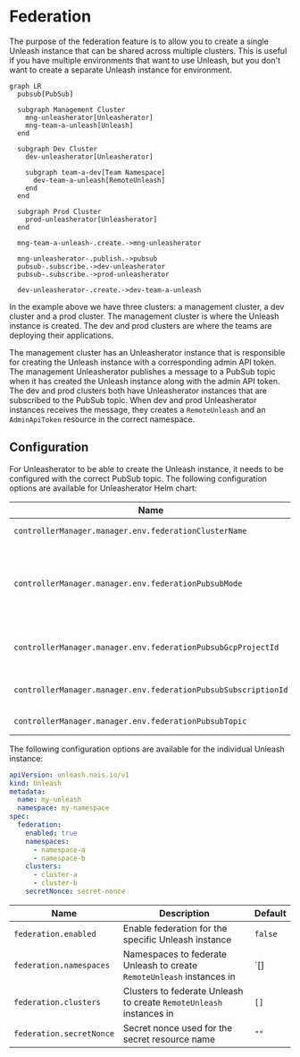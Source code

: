# Federation

The purpose of the federation feature is to allow you to create a single Unleash instance that can be shared across multiple clusters. This is useful if you have multiple environments that want to use Unleash, but you don't want to create a separate Unleash instance for environment.

```mermaid
graph LR
  pubsub[PubSub]

  subgraph Management Cluster
    mng-unleasherator[Unleasherator]
    mng-team-a-unleash[Unleash]
  end

  subgraph Dev Cluster
    dev-unleasherator[Unleasherator]

    subgraph team-a-dev[Team Namespace]
      dev-team-a-unleash[RemoteUnleash]
    end
  end

  subgraph Prod Cluster
    prod-unleasherator[Unleasherator]
  end

  mng-team-a-unleash-.create.->mng-unleasherator

  mng-unleasherator-.publish.->pubsub
  pubsub-.subscribe.->dev-unleasherator
  pubsub-.subscribe.->prod-unleasherator

  dev-unleasherator-.create.->dev-team-a-unleash
```

In the example above we have three clusters: a management cluster, a dev cluster and a prod cluster. The management cluster is where the Unleash instance is created. The dev and prod clusters are where the teams are deploying their applications.

The management cluster has an Unleasherator instance that is responsible for creating the Unleash instance with a corresponding admin API token. The management Unleasherator publishes a message to a PubSub topic when it has created the Unleash instance along with the admin API token. The dev and prod clusters both have Unleasherator instances that are subscribed to the PubSub topic. When dev and prod Unleasherator instances receives the message, they creates a `RemoteUnleash` and an `AdminApiToken` resource in the correct namespace.

## Configuration

For Unleasherator to be able to create the Unleash instance, it needs to be configured with the correct PubSub topic. The following configuration options are available for Unleasherator Helm chart:

| Name                                                           | Description                                                           | Default |
| -------------------------------------------------------------- | --------------------------------------------------------------------- | ------- |
| `controllerManager.manager.env.federationClusterName`          | Cluster name                                                          | `""`    |
| `controllerManager.manager.env.federationPubsubMode`           | Federation mode, either `"publish"`, `"subscribe"` or `""` (disabled) | `""`    |
| `controllerManager.manager.env.federationPubsubGcpProjectId`   | GCP project ID for PubSub topic                                       | `""`    |
| `controllerManager.manager.env.federationPubsubSubscriptionId` | PubSub subscription ID                                                | `""`    |
| `controllerManager.manager.env.federationPubsubTopic`          | PubSub topic                                                          | `""`    |

The following configuration options are available for the individual Unleash instance:

```yaml
apiVersion: unleash.nais.io/v1
kind: Unleash
metadata:
  name: my-unleash
  namespace: my-namespace
spec:
  federation:
    enabled: true
    namespaces:
      - namespace-a
      - namespace-b
    clusters:
      - cluster-a
      - cluster-b
    secretNonce: secret-nonce
```

| Name                     | Description                                                           | Default |
| ------------------------ | --------------------------------------------------------------------- | ------- |
| `federation.enabled`     | Enable federation for the specific Unleash instance                   | `false` |
| `federation.namespaces`  | Namespaces to federate Unleash to create `RemoteUnleash` instances in | `[]     |
| `federation.clusters`    | Clusters to federate Unleash to create `RemoteUnleash` instances in   | `[]`    |
| `federation.secretNonce` | Secret nonce used for the secret resource name                        | `""`    |
